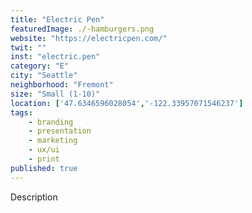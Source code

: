 ```yaml
---
title: "Electric Pen"
featuredImage: ./-hamburgers.png
website: "https://electricpen.com/"
twit: ""
inst: "electric.pen"
category: "E"
city: "Seattle"
neighborhood: "Fremont"
size: "Small (1-10)"
location: ['47.6346596028054','-122.33957071546237']
tags:
    - branding
    - presentation
    - marketing
    - ux/ui
    - print
published: true
---
```


Description
